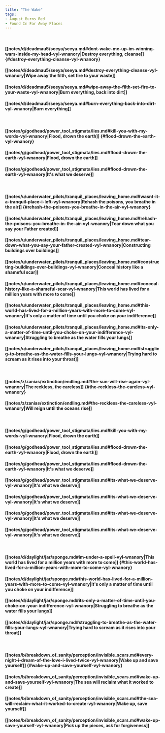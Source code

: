 ```yaml
---
title: "The Wake"
tags:
- August Burns Red
- Found In Far Away Places
---
```

&nbsp;
#### [[notes/d/deadmau5/seeya/seeya.md#dont-wake-me-up-im-winning-wars-inside-my-head-vyl-wnanory|Destroy everything, cleanse]] {#destroy-everything-cleanse-vyl-wnanory}
#### [[notes/d/deadmau5/seeya/seeya.md#destroy-everything-cleanse-vyl-wnanory|Wipe away the filth, set fire to your waste]]
#### [[notes/d/deadmau5/seeya/seeya.md#wipe-away-the-filth-set-fire-to-your-waste-vyl-wnanory|Burn everything, back into dirt]]
#### [[notes/d/deadmau5/seeya/seeya.md#burn-everything-back-into-dirt-vyl-wnanory|Burn everything]]
&nbsp;
#### [[notes/g/godhead/power_tool_stigmata/lies.md#kill-you-with-my-words-vyl-wnanory|Flood, drown the earth]] {#flood-drown-the-earth-vyl-wnanory}
#### [[notes/g/godhead/power_tool_stigmata/lies.md#flood-drown-the-earth-vyl-wnanory|Flood, drown the earth]]
#### [[notes/g/godhead/power_tool_stigmata/lies.md#flood-drown-the-earth-vyl-wnanory|It's what we deserve]]
&nbsp;
#### [[notes/u/underwater_pilots/tranquil_places/leaving_home.md#wasnt-it-a-tranquil-place-i-left-vyl-wnanory|Rehash the poisons, you breathe in the air]] {#rehash-the-poisons-you-breathe-in-the-air-vyl-wnanory}
#### [[notes/u/underwater_pilots/tranquil_places/leaving_home.md#rehash-the-poisons-you-breathe-in-the-air-vyl-wnanory|Tear down what you say your Father created]]
#### [[notes/u/underwater_pilots/tranquil_places/leaving_home.md#tear-down-what-you-say-your-father-created-vyl-wnanory|Constructing buildings over buildings]]
#### [[notes/u/underwater_pilots/tranquil_places/leaving_home.md#constructing-buildings-over-buildings-vyl-wnanory|Conceal history like a shameful scar]]
#### [[notes/u/underwater_pilots/tranquil_places/leaving_home.md#conceal-history-like-a-shameful-scar-vyl-wnanory|This world has lived for a million years with more to come]]
#### [[notes/u/underwater_pilots/tranquil_places/leaving_home.md#this-world-has-lived-for-a-million-years-with-more-to-come-vyl-wnanory|It's only a matter of time until you choke on your indifference]]
#### [[notes/u/underwater_pilots/tranquil_places/leaving_home.md#its-only-a-matter-of-time-until-you-choke-on-your-indifference-vyl-wnanory|Struggling to breathe as the water fills your lungs]]
#### [[notes/u/underwater_pilots/tranquil_places/leaving_home.md#struggling-to-breathe-as-the-water-fills-your-lungs-vyl-wnanory|Trying hard to scream as it rises into your throat]]
&nbsp;
#### [[notes/z/zanias/extinction/endling.md#the-sun-will-rise-again-vyl-wnanory|The reckless, the careless]] {#the-reckless-the-careless-vyl-wnanory}
#### [[notes/z/zanias/extinction/endling.md#the-reckless-the-careless-vyl-wnanory|Will reign until the oceans rise]]
&nbsp;
#### [[notes/g/godhead/power_tool_stigmata/lies.md#kill-you-with-my-words-vyl-wnanory|Flood, drown the earth]]
#### [[notes/g/godhead/power_tool_stigmata/lies.md#flood-drown-the-earth-vyl-wnanory|Flood, drown the earth]]
#### [[notes/g/godhead/power_tool_stigmata/lies.md#flood-drown-the-earth-vyl-wnanory|It's what we deserve]]
#### [[notes/g/godhead/power_tool_stigmata/lies.md#its-what-we-deserve-vyl-wnanory|It's what we deserve]]
#### [[notes/g/godhead/power_tool_stigmata/lies.md#its-what-we-deserve-vyl-wnanory|It's what we deserve]]
#### [[notes/g/godhead/power_tool_stigmata/lies.md#its-what-we-deserve-vyl-wnanory|It's what we deserve]]
#### [[notes/g/godhead/power_tool_stigmata/lies.md#its-what-we-deserve-vyl-wnanory|It's what we deserve]]
&nbsp;
#### [[notes/d/daylight/jar/sponge.md#im-under-a-spell-vyl-wnanory|This world has lived for a million years with more to come]] {#this-world-has-lived-for-a-million-years-with-more-to-come-vyl-wnanory}
#### [[notes/d/daylight/jar/sponge.md#this-world-has-lived-for-a-million-years-with-more-to-come-vyl-wnanory|It's only a matter of time until you choke on your indifference]]
#### [[notes/d/daylight/jar/sponge.md#its-only-a-matter-of-time-until-you-choke-on-your-indifference-vyl-wnanory|Struggling to breathe as the water fills your lungs]]
#### [[notes/d/daylight/jar/sponge.md#struggling-to-breathe-as-the-water-fills-your-lungs-vyl-wnanory|Trying hard to scream as it rises into your throat]]
&nbsp;
#### [[notes/b/breakdown_of_sanity/perception/invisible_scars.md#every-night-i-dream-of-the-love-i-lived-twice-vyl-wnanory|Wake up and save yourself]] {#wake-up-and-save-yourself-vyl-wnanory}
#### [[notes/b/breakdown_of_sanity/perception/invisible_scars.md#wake-up-and-save-yourself-vyl-wnanory|The sea will reclaim what it worked to create]]
#### [[notes/b/breakdown_of_sanity/perception/invisible_scars.md#the-sea-will-reclaim-what-it-worked-to-create-vyl-wnanory|Wake up, save yourself]]
#### [[notes/b/breakdown_of_sanity/perception/invisible_scars.md#wake-up-save-yourself-vyl-wnanory|Pick up the pieces, ask for forgiveness]]
